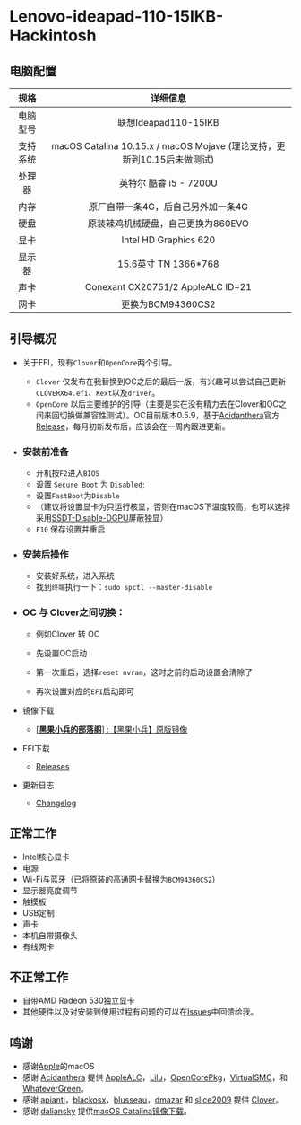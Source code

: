 # Lenovo-ideapad-110-15IKB-Hackintosh


## 电脑配置

|   规格   |                           详细信息                           |
| :------: | :----------------------------------------------------------: |
| 电脑型号 |                     联想Ideapad110-15IKB                     |
| 支持系统 | macOS Catalina 10.15.x / macOS Mojave (理论支持，更新到10.15后未做测试) |
|  处理器  |                    英特尔 酷睿 i5 - 7200U                    |
|   内存   |              原厂自带一条4G，后自己另外加一条4G              |
|   硬盘   |              原装辣鸡机械硬盘，自己更换为860EVO              |
|   显卡   |                    Intel HD Graphics 620                     |
|  显示器  |                     15.6英寸 TN 1366*768                     |
|   声卡   |              Conexant CX20751/2  AppleALC ID=21              |
|   网卡   |                      更换为BCM94360CS2                       |

## 引导概况

- 关于EFI，现有`Clover`和`OpenCore`两个引导。

  - `Clover`  仅发布在我替换到OC之后的最后一版，有兴趣可以尝试自己更新`CLOVERX64.efi`、`Kext`以及`driver`。
  - `OpenCore`  以后主要维护的引导（主要是实在没有精力去在Clover和OC之间来回切换做兼容性测试）。OC目前版本0.5.9，基于[Acidanthera](https://github.com/acidanthera)官方[Release](https://github.com/acidanthera/OpenCorePkg/releases)，每月初新发布后，应该会在一周内跟进更新。

- ### 安装前准备

  - 开机按`F2`进入`BIOS`
  - 设置 `Secure Boot` 为 `Disabled`;
  - 设置`FastBoot`为`Disable`
  - （建议将设置显卡为只运行核显，否则在macOS下温度较高，也可以选择采用[SSDT-Disable-DGPU](https://github.com/WenvyG/Lenovo-ideapad-110-15IKB-Hackintosh/blob/master/SSDT-Disable-DGPU.aml)屏蔽独显）
  - `F10` 保存设置并重启

- ### 安装后操作

  - 安装好系统，进入系统
  - 找到`终端`执行一下：`sudo spctl --master-disable`

- ### OC 与 Clover之间切换：

  - 例如Clover 转 OC

  - 先设置OC启动

  - 第一次重启，选择`reset nvram`，这时之前的启动设置会清除了

  - 再次设置对应的`EFI`启动即可

    

- 镜像下载

  - [[**黑果小兵的部落阁**] :【黑果小兵】原版镜像](https://blog.daliansky.net/categories/下载/镜像/)

- EFI下载

  - [Releases](https://github.com/WenvyG/Lenovo-ideapad-110-15IKB-Hackintosh/releases)

- 更新日志  

  - [Changelog](Changelog.md)

## 正常工作

- Intel核心显卡
- 电源
- Wi-Fi与蓝牙（已将原装的高通网卡替换为`BCM94360CS2`）
- 显示器亮度调节
- 触摸板 
- USB定制
- 声卡
- 本机自带摄像头
- 有线网卡

## 不正常工作

- 自带AMD Radeon 530独立显卡
- 其他硬件以及对安装到使用过程有问题的可以在[Issues](https://github.com/WenvyG/Lenovo-ideapad-110-15IKB-Hackintosh/issues)中回馈给我。

## 鸣谢

- 感谢[Apple](https://www.apple.com/cn/)的macOS
- 感谢 [Acidanthera](https://github.com/acidanthera) 提供 [AppleALC](https://github.com/acidanthera/AppleALC)，[Lilu](https://github.com/acidanthera/Lilu)，[OpenCorePkg](https://github.com/acidanthera/OpenCorePkg)，[VirtualSMC](https://github.com/acidanthera/VirtualSMC)，和 [WhateverGreen](https://github.com/acidanthera/WhateverGreen)。
- 感谢 [apianti](https://sourceforge.net/u/apianti)，[blackosx](https://sourceforge.net/u/blackosx)，[blusseau](https://sourceforge.net/u/blusseau)，[dmazar](https://sourceforge.net/u/dmazar) 和 [slice2009](https://sourceforge.net/u/slice2009) 提供 [Clover](https://github.com/CloverHackyColor/CloverBootloader)。
- 感谢 [daliansky](https://github.com/daliansky) 提供[macOS Catalina镜像下载](https://blog.daliansky.net/categories/下载/镜像/)。

